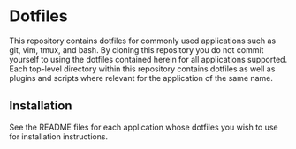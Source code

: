 # Dotfiles

This repository contains dotfiles for commonly used applications such as git,
vim, tmux, and bash. By cloning this repository you do not commit yourself to
using the dotfiles contained herein for all applications supported. Each
top-level directory within this repository contains dotfiles as well as plugins
and scripts where relevant for the application of the same name.

## Installation

See the README files for each application whose dotfiles you wish to use for
installation instructions.
